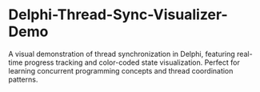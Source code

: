 # Delphi-Thread-Sync-Visualizer-Demo
 A visual demonstration of thread synchronization in Delphi, featuring real-time progress tracking and color-coded state visualization. Perfect for learning concurrent programming concepts and thread coordination patterns.

